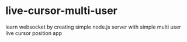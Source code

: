 # live-cursor-multi-user

learn websocket by creating simple node.js server with simple multi user live cursor position app
